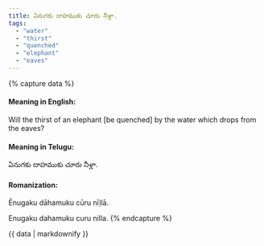 ```yaml
---
title: ఏనుగకు దాహముకు చూరు నీళ్లా.
tags:
  - "water"
  - "thirst"
  - "quenched"
  - "elephant"
  - "eaves"
---
```


{% capture data %}
#### Meaning in English:
Will the thirst of an elephant [be quenched] by the water which drops from the eaves?

#### Meaning in Telugu:
ఏనుగకు దాహముకు చూరు నీళ్లా.

#### Romanization:
Ēnugaku dāhamuku cūru nīḷlā.

Enugaku dahamuku curu nilla.
{% endcapture %}

{{ data | markdownify }}

